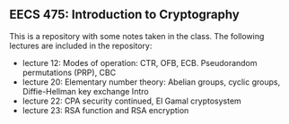 <h2>EECS 475: Introduction to Cryptography</h2>
This is a repository with some notes taken in the class. The following lectures are included in the repository:
<ul>
    <li> lecture 12: Modes of operation: CTR, OFB, ECB. Pseudorandom permutations (PRP), CBC</li>
    <li>lecture 20:  Elementary number theory: Abelian groups, cyclic groups, Diffie-Hellman key
exchange Intro</li>
    <li>lecture 22: CPA security continued, El Gamal cryptosystem</li>
    <li>lecture 23: RSA function and RSA encryption</li>
</ul>
